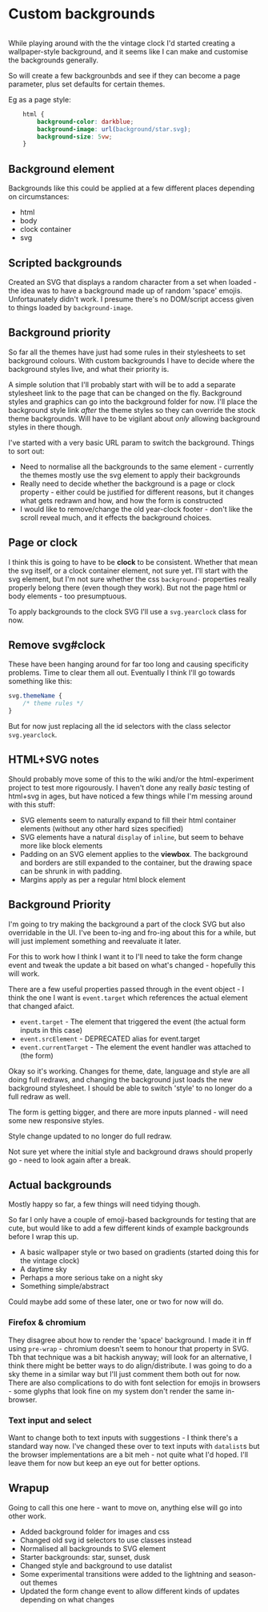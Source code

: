 Custom backgrounds
==================

```

```

While playing around with the the vintage clock I'd started creating a wallpaper-style background, and it seems like I can make and customise the backgrounds generally.

So will create a few backgrounbds and see if they can become a page parameter, plus set defaults for certain themes.

Eg as a page style:
```css
	html {
		background-color: darkblue;
		background-image: url(background/star.svg);
		background-size: 5vw;
	}
```


Background element
------------------
Backgrounds like this could be applied at a few different places depending on circumstances:
* html
* body
* clock container
* svg


Scripted backgrounds
--------------------
Created an SVG that displays a random character from a set when loaded - the idea was to have a background made up of random 'space' emojis.
Unfortaunately didn't work.
I presume there's no DOM/script access given to things loaded by `background-image`.


Background priority
-------------------

So far all the themes have just had some rules in their stylesheets to set background colours.
With custom backgrounds I have to decide where the background styles live, and what their priority is.

A simple solution that I'll probably start with will be to add a separate stylesheet link to the page that can be changed on the fly.
Background styles and graphics can go into the background folder for now.
I'll place the background style link *after* the theme styles so they can override the stock theme backgrounds.
Will have to be vigilant about *only* allowing background styles in there though.


I've started with a very basic URL param to switch the background.
Things to sort out:
* Need to normalise all the backgrounds to the same element - currently the themes mostly use the svg element to apply their backgrounds
* Really need to decide whether the background is a page or clock property - either could be justified for different reasons, but it changes what gets redrawn and how, and how the form is constructed
* I would like to remove/change the old year-clock footer - don't like the scroll reveal much, and it effects the background choices.

Page or clock
-------------
I think this is going to have to be **clock** to be consistent.
Whether that mean the svg itself, or a clock container element, not sure yet.
I'll start with the svg element, but I'm not sure whether the css `background-` properties really properly belong there (even though they work).
But not the page html or body elements - too presumptuous.

To apply backgrounds to the clock SVG I'll use a `svg.yearclock` class for now.


Remove svg#clock
----------------
These have been hanging around for far too long and causing specificity problems.
Time to clear them all out.
Eventually I think I'll go towards something like this:

```css
svg.themeName {
	/* theme rules */
}
```

But for now just replacing all the id selectors with the class selector `svg.yearclock`.


HTML+SVG notes
--------------

Should probably move some of this to the wiki and/or the html-experiment project to test more rigourously.
I haven't done any really *basic* testing of html+svg in ages, but have noticed a few things while I'm messing around with this stuff:

* SVG elements seem to naturally expand to fill their html container elements (without any other hard sizes specified)
* SVG elements have a natural `display` of `inline`, but seem to behave more like block elements
* Padding on an SVG element applies to the **viewbox**. The background and borders are still expanded to the container, but the drawing space can be shrunk in with padding.
* Margins apply as per a regular html block element


Background Priority
-------------------

I'm going to try making the background a part of the clock SVG but also overridable in the UI.
I've been to-ing and fro-ing about this for a while, but will just implement something and reevaluate it later.

For this to work how I think I want it to I'll need to take the form change event and tweak the update a bit based on what's changed - hopefully this will work.

There are a few useful properties passed through in the event object - I think the one I want is `event.target` which references the actual element that changed afaict.

* `event.target` - The element that triggered the event (the actual form inputs in this case)
* `event.srcElement` - DEPRECATED alias for event.target
* `event.currentTarget` - The element the event handler was attached to (the form)

Okay so it's working.
Changes for theme, date, language and style are all doing full redraws, and changing the background just loads the new background stylesheet.
I should be able to switch 'style' to no longer do a full redraw as well.

The form is getting bigger, and there are more inputs planned - will need some new responsive styles.

Style change updated to no longer do full redraw.

Not sure yet where the initial style and background draws should properly go - need to look again after a break.


Actual backgrounds
------------------
Mostly happy so far, a few things will need tidying though.

So far I only have a couple of emoji-based backgrounds for testing that are cute, but would like to add a few different kinds of example backgrounds before I wrap this up.
* A basic wallpaper style or two based on gradients (started doing this for the vintage clock)
* A daytime sky
* Perhaps a more serious take on a night sky
* Something simple/abstract

Could maybe add some of these later, one or two for now will do.


### Firefox & chromium
They disagree about how to render the 'space' background.
I made it in ff using `pre-wrap` - chromium doesn't seem to honour that property in SVG.
Tbh that technique was a bit hackish anyway; will look for an alternative, I think there might be better ways to do align/distribute.
I was going to do a sky theme in a similar way but I'll just comment them both out for now.
There are also complications to do with font selection for emojis in browsers - some glyphs that look fine on my system don't render the same in-browser.


### Text input and select

Want to change both to text inputs with suggestions - I think there's a standard way now.
I've changed these over to text inputs with `datalist`s but the browser implementations are a bit meh - not quite what I'd hoped.
I'll leave them for now but keep an eye out for better options.


Wrapup
------
Going to call this one here - want to move on, anything else will go into other work.

* Added background folder for images and css
* Changed old svg id selectors to use classes instead
* Normalised all backgrounds to SVG element
* Starter backgrounds: star, sunset, dusk
* Changed style and background to use datalist
* Some experimental transitions were added to the lightning and season-out themes
* Updated the form change event to allow different kinds of updates depending on what changes





